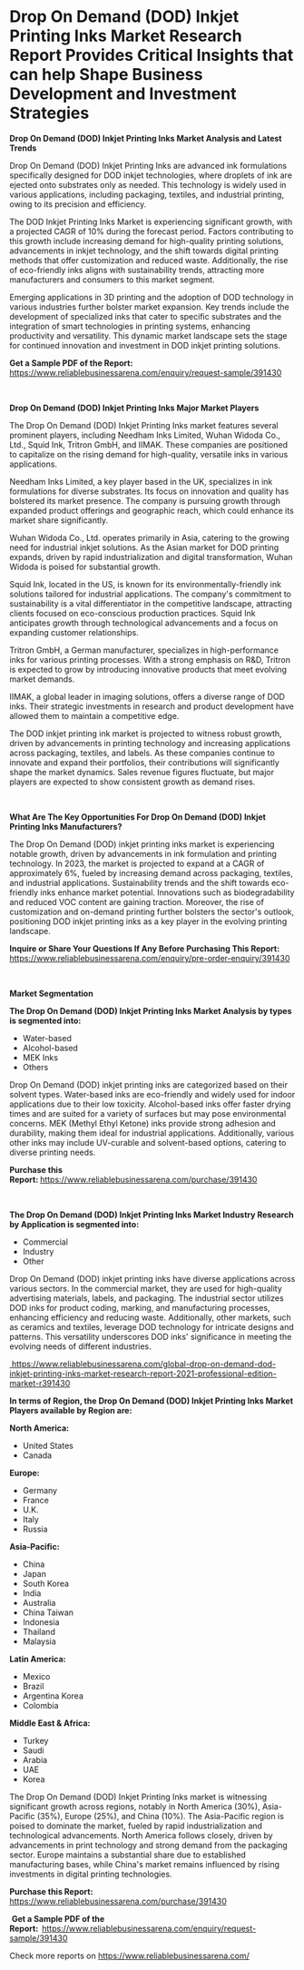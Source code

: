<p><h1>Drop On Demand (DOD) Inkjet Printing Inks Market Research Report Provides Critical Insights that can help Shape Business Development and Investment Strategies</h1></p><p><strong>Drop On Demand (DOD) Inkjet Printing Inks Market Analysis and Latest Trends</strong></p>
<p><p>Drop On Demand (DOD) Inkjet Printing Inks are advanced ink formulations specifically designed for DOD inkjet technologies, where droplets of ink are ejected onto substrates only as needed. This technology is widely used in various applications, including packaging, textiles, and industrial printing, owing to its precision and efficiency.</p><p>The DOD Inkjet Printing Inks Market is experiencing significant growth, with a projected CAGR of 10% during the forecast period. Factors contributing to this growth include increasing demand for high-quality printing solutions, advancements in inkjet technology, and the shift towards digital printing methods that offer customization and reduced waste. Additionally, the rise of eco-friendly inks aligns with sustainability trends, attracting more manufacturers and consumers to this market segment.</p><p>Emerging applications in 3D printing and the adoption of DOD technology in various industries further bolster market expansion. Key trends include the development of specialized inks that cater to specific substrates and the integration of smart technologies in printing systems, enhancing productivity and versatility. This dynamic market landscape sets the stage for continued innovation and investment in DOD inkjet printing solutions.</p></p>
<p><strong>Get a Sample PDF of the Report:&nbsp;</strong> <a href="https://www.reliablebusinessarena.com/enquiry/request-sample/391430?utm_campaign=3041&utm_medium=2&utm_source=Github&utm_content=ia&utm_term=29032025&utm_id=drop-on-demand-dod-inkjet-printing-inks">https://www.reliablebusinessarena.com/enquiry/request-sample/391430</a></p>
<p>&nbsp;</p>
<p><strong>Drop On Demand (DOD) Inkjet Printing Inks Major Market Players</strong></p>
<p><p>The Drop On Demand (DOD) Inkjet Printing Inks market features several prominent players, including Needham Inks Limited, Wuhan Widoda Co., Ltd., Squid Ink, Tritron GmbH, and IIMAK. These companies are positioned to capitalize on the rising demand for high-quality, versatile inks in various applications.</p><p>Needham Inks Limited, a key player based in the UK, specializes in ink formulations for diverse substrates. Its focus on innovation and quality has bolstered its market presence. The company is pursuing growth through expanded product offerings and geographic reach, which could enhance its market share significantly.</p><p>Wuhan Widoda Co., Ltd. operates primarily in Asia, catering to the growing need for industrial inkjet solutions. As the Asian market for DOD printing expands, driven by rapid industrialization and digital transformation, Wuhan Widoda is poised for substantial growth.</p><p>Squid Ink, located in the US, is known for its environmentally-friendly ink solutions tailored for industrial applications. The company's commitment to sustainability is a vital differentiator in the competitive landscape, attracting clients focused on eco-conscious production practices. Squid Ink anticipates growth through technological advancements and a focus on expanding customer relationships.</p><p>Tritron GmbH, a German manufacturer, specializes in high-performance inks for various printing processes. With a strong emphasis on R&D, Tritron is expected to grow by introducing innovative products that meet evolving market demands.</p><p>IIMAK, a global leader in imaging solutions, offers a diverse range of DOD inks. Their strategic investments in research and product development have allowed them to maintain a competitive edge.</p><p>The DOD inkjet printing ink market is projected to witness robust growth, driven by advancements in printing technology and increasing applications across packaging, textiles, and labels. As these companies continue to innovate and expand their portfolios, their contributions will significantly shape the market dynamics. Sales revenue figures fluctuate, but major players are expected to show consistent growth as demand rises.</p></p>
<p>&nbsp;</p>
<p><strong>What Are The Key Opportunities For Drop On Demand (DOD) Inkjet Printing Inks Manufacturers?</strong></p>
<p><p>The Drop On Demand (DOD) inkjet printing inks market is experiencing notable growth, driven by advancements in ink formulation and printing technology. In 2023, the market is projected to expand at a CAGR of approximately 6%, fueled by increasing demand across packaging, textiles, and industrial applications. Sustainability trends and the shift towards eco-friendly inks enhance market potential. Innovations such as biodegradability and reduced VOC content are gaining traction. Moreover, the rise of customization and on-demand printing further bolsters the sector's outlook, positioning DOD inkjet printing inks as a key player in the evolving printing landscape.</p></p>
<p><strong>Inquire or Share Your Questions If Any Before Purchasing This Report:</strong> <a href="https://www.reliablebusinessarena.com/enquiry/pre-order-enquiry/391430?utm_campaign=3041&utm_medium=2&utm_source=Github&utm_content=ia&utm_term=29032025&utm_id=drop-on-demand-dod-inkjet-printing-inks">https://www.reliablebusinessarena.com/enquiry/pre-order-enquiry/391430</a></p>
<p>&nbsp;</p>
<p><strong>Market Segmentation</strong></p>
<p><strong>The Drop On Demand (DOD) Inkjet Printing Inks Market Analysis by types is segmented into:</strong></p>
<p><ul><li>Water-based</li><li>Alcohol-based</li><li>MEK Inks</li><li>Others</li></ul></p>
<p><p>Drop On Demand (DOD) inkjet printing inks are categorized based on their solvent types. Water-based inks are eco-friendly and widely used for indoor applications due to their low toxicity. Alcohol-based inks offer faster drying times and are suited for a variety of surfaces but may pose environmental concerns. MEK (Methyl Ethyl Ketone) inks provide strong adhesion and durability, making them ideal for industrial applications. Additionally, various other inks may include UV-curable and solvent-based options, catering to diverse printing needs.</p></p>
<p><strong>Purchase this Report:&nbsp;</strong><a href="https://www.reliablebusinessarena.com/purchase/391430?utm_campaign=3041&utm_medium=2&utm_source=Github&utm_content=ia&utm_term=29032025&utm_id=drop-on-demand-dod-inkjet-printing-inks">https://www.reliablebusinessarena.com/purchase/391430</a></p>
<p>&nbsp;</p>
<p><strong>The Drop On Demand (DOD) Inkjet Printing Inks Market Industry Research by Application is segmented into:</strong></p>
<p><ul><li>Commercial</li><li>Industry</li><li>Other</li></ul></p>
<p><p>Drop On Demand (DOD) inkjet printing inks have diverse applications across various sectors. In the commercial market, they are used for high-quality advertising materials, labels, and packaging. The industrial sector utilizes DOD inks for product coding, marking, and manufacturing processes, enhancing efficiency and reducing waste. Additionally, other markets, such as ceramics and textiles, leverage DOD technology for intricate designs and patterns. This versatility underscores DOD inks' significance in meeting the evolving needs of different industries.</p></p>
<p><a href="https://www.reliablebusinessarena.com/global-drop-on-demand-dod-inkjet-printing-inks-market-research-report-2021-professional-edition-market-r391430?utm_campaign=3041&utm_medium=2&utm_source=Github&utm_content=ia&utm_term=29032025&utm_id=drop-on-demand-dod-inkjet-printing-inks">&nbsp;https://www.reliablebusinessarena.com/global-drop-on-demand-dod-inkjet-printing-inks-market-research-report-2021-professional-edition-market-r391430</a></p>
<p><strong>In terms of Region, the Drop On Demand (DOD) Inkjet Printing Inks Market Players available by Region are:</strong></p>
<p>
    <p> <strong> North America: </strong>
        <ul>
            <li>United States</li>
            <li>Canada</li>
        </ul>
        </p> 
    <p> <strong> Europe: </strong>
        <ul>
            <li>Germany</li>
            <li>France</li>
            <li>U.K.</li>
            <li>Italy</li>
            <li>Russia</li>
        </ul>
        </p> 
    <p> <strong> Asia-Pacific: </strong>
        <ul>
            <li>China</li>
            <li>Japan</li>
            <li>South Korea</li>
            <li>India</li>
            <li>Australia</li>
            <li>China Taiwan</li>
            <li>Indonesia</li>
            <li>Thailand</li>
            <li>Malaysia</li>
        </ul>
        </p> 
    <p> <strong> Latin America: </strong>
        <ul>
            <li>Mexico</li>
            <li>Brazil</li>
            <li>Argentina Korea</li>
            <li>Colombia</li>
        </ul>
        </p> 
    <p> <strong> Middle East & Africa: </strong>
        <ul>
            <li>Turkey</li>
            <li>Saudi</li>
            <li>Arabia</li>
            <li>UAE</li>
            <li>Korea</li>
        </ul>
    </p>
    </p>
<p><p>The Drop On Demand (DOD) Inkjet Printing Inks market is witnessing significant growth across regions, notably in North America (30%), Asia-Pacific (35%), Europe (25%), and China (10%). The Asia-Pacific region is poised to dominate the market, fueled by rapid industrialization and technological advancements. North America follows closely, driven by advancements in print technology and strong demand from the packaging sector. Europe maintains a substantial share due to established manufacturing bases, while China's market remains influenced by rising investments in digital printing technologies.</p></p>
<p><strong>Purchase this Report: </strong><a href="https://www.reliablebusinessarena.com/purchase/391430?utm_campaign=3041&utm_medium=2&utm_source=Github&utm_content=ia&utm_term=29032025&utm_id=drop-on-demand-dod-inkjet-printing-inks">https://www.reliablebusinessarena.com/purchase/391430</a></p>
<p>&nbsp;<strong>Get a Sample PDF of the Report:&nbsp;&nbsp;</strong><a href="https://www.reliablebusinessarena.com/enquiry/request-sample/391430?utm_campaign=3041&utm_medium=2&utm_source=Github&utm_content=ia&utm_term=29032025&utm_id=drop-on-demand-dod-inkjet-printing-inks">https://www.reliablebusinessarena.com/enquiry/request-sample/391430</a></p>
<p><strong></strong></p>
<p>Check more reports on <a href="https://www.reliablebusinessarena.com/?utm_campaign=3041&utm_medium=2&utm_source=Github&utm_content=ia&utm_term=29032025&utm_id=drop-on-demand-dod-inkjet-printing-inks">https://www.reliablebusinessarena.com/</a></p>